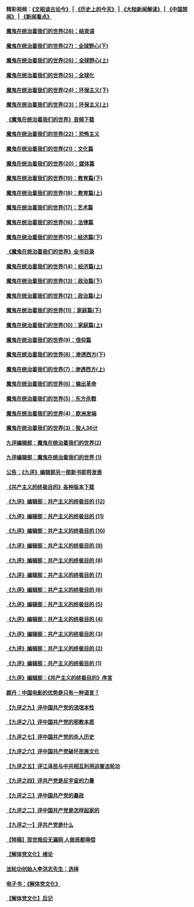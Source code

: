 #### 精彩视频：[《文昭谈古论今》](http://45.32.25.56/wenzhao) | [《历史上的今天》](http://45.32.25.56/today-in-history) | [《大陆新闻解读》](http://45.32.25.56/ntdtv-comedy) | [《中国禁闻》](http://45.32.25.56/ntdtv-news) | [《新闻看点》](http://45.32.25.56/news-insight) 

 #### [魔鬼在统治着我们的世界(28)：结束语](../pages/nsc422/n10936246.md?t=02071831) 

#### [魔鬼在统治着我们的世界(27)：全球野心(下)](../pages/nsc422/n10928319.md?t=02071831) 

#### [魔鬼在统治着我们的世界(26)：全球野心(上)](../pages/nsc422/n10900318.md?t=02071831) 

#### [魔鬼在统治着我们的世界(25)：全球化](../pages/nsc422/n10788205.md?t=02071831) 

#### [魔鬼在统治着我们的世界(24)：环保主义(下)](../pages/nsc422/n10695307.md?t=02071831) 

#### [魔鬼在统治着我们的世界(23)：环保主义(上)](../pages/nsc422/n10688613.md?t=02071831) 

#### [《魔鬼在统治着我们的世界》音频下载](../pages/nsc422/n10635553.md?t=02071831) 

#### [魔鬼在统治着我们的世界(22)：恐怖主义](../pages/nsc422/n10614727.md?t=02071831) 

#### [魔鬼在统治着我们的世界(21)：文化篇](../pages/nsc422/n10597706.md?t=02071831) 

#### [魔鬼在统治着我们的世界(20)：媒体篇](../pages/nsc422/n10586579.md?t=02071831) 

#### [魔鬼在统治着我们的世界(19)：教育篇(下)](../pages/nsc422/n10564808.md?t=02071831) 

#### [魔鬼在统治着我们的世界(18)：教育篇(上)](../pages/nsc422/n10526970.md?t=02071831) 

#### [魔鬼在统治着我们的世界(17)：艺术篇](../pages/nsc422/n10499093.md?t=02071831) 

#### [魔鬼在统治着我们的世界(16)：法律篇](../pages/nsc422/n10485969.md?t=02071831) 

#### [魔鬼在统治着我们的世界(15)：经济篇(下)](../pages/nsc422/n10469975.md?t=02071831) 

#### [《魔鬼在统治着我们的世界》全书目录](../pages/nsc422/n10464261.md?t=02071831) 

#### [魔鬼在统治着我们的世界(14)：经济篇(上)](../pages/nsc422/n10457370.md?t=02071831) 

#### [魔鬼在统治着我们的世界(13)：政治篇(下)](../pages/nsc422/n10448270.md?t=02071831) 

#### [魔鬼在统治着我们的世界(12)：政治篇(上)](../pages/nsc422/n10444576.md?t=02071831) 

#### [魔鬼在统治着我们的世界(11)：家庭篇(下)](../pages/nsc422/n10440961.md?t=02071831) 

#### [魔鬼在统治着我们的世界(10)：家庭篇(上)](../pages/nsc422/n10435448.md?t=02071831) 

#### [魔鬼在统治着我们的世界(9)：信仰篇](../pages/nsc422/n10432159.md?t=02071831) 

#### [魔鬼在统治着我们的世界(8)：渗透西方(下)](../pages/nsc422/n10429603.md?t=02071831) 

#### [魔鬼在统治着我们的世界(7)：渗透西方(上)](../pages/nsc422/n10426013.md?t=02071831) 

#### [魔鬼在统治着我们的世界(6)：输出革命](../pages/nsc422/n10421536.md?t=02071831) 

#### [魔鬼在统治着我们的世界(5)：东方杀戮](../pages/nsc422/n10417707.md?t=02071831) 

#### [魔鬼在统治着我们的世界(4)：欧洲发端](../pages/nsc422/n10414890.md?t=02071831) 

#### [魔鬼在统治着我们的世界(3)：毁人36计](../pages/nsc422/n10411583.md?t=02071831) 

#### [九评编辑部：魔鬼在统治着我们的世界(2)](../pages/nsc422/n10410036.md?t=02071831) 

#### [九评编辑部：魔鬼在统治着我们的世界 (1)](../pages/nsc422/n10406825.md?t=02071831) 

#### [公告：《九评》编辑部另一部新书即将发表](../pages/nsc422/n10405104.md?t=02071831) 

#### [《共产主义的终极目的》各种版本下载](../pages/nsc422/n10022138.md?t=02071831) 

#### [《九评》编辑部：共产主义的终极目的 (12)](../pages/nsc422/n9933272.md?t=02071831) 

#### [《九评》编辑部：共产主义的终极目的 (11)](../pages/nsc422/n9924973.md?t=02071831) 

#### [《九评》编辑部：共产主义的终极目的 (10)](../pages/nsc422/n9920883.md?t=02071831) 

#### [《九评》编辑部：共产主义的终极目的 (9)](../pages/nsc422/n9916363.md?t=02071831) 

#### [《九评》编辑部：共产主义的终极目的 (8)](../pages/nsc422/n9912488.md?t=02071831) 

#### [《九评》编辑部：共产主义的终极目的 (7)](../pages/nsc422/n9901176.md?t=02071831) 

#### [《九评》编辑部：共产主义的终极目的 (6)](../pages/nsc422/n9899359.md?t=02071831) 

#### [《九评》编辑部：共产主义的终极目的 (5)](../pages/nsc422/n9893174.md?t=02071831) 

#### [《九评》编辑部：共产主义的终极目的 (4)](../pages/nsc422/n9891246.md?t=02071831) 

#### [《九评》编辑部：共产主义的终极目的 (3)](../pages/nsc422/n9879879.md?t=02071831) 

#### [《九评》编辑部：共产主义的终极目的 (2)](../pages/nsc422/n9876205.md?t=02071831) 

#### [《九评》编辑部：共产主义的终极目的 (1)](../pages/nsc422/n9865857.md?t=02071831) 

#### [《九评》编辑部：《共产主义的终极目的》序言](../pages/nsc422/n9862666.md?t=02071831) 

#### [颜丹：中国电影的优势是只有一种语言？](../pages/nsc422/n9583062.md?t=02071831) 

#### [【九评之九】评中国共产党的流氓本性](../pages/nsc422/n737542.md?t=02071831) 

#### [【九评之八】评中国共产党的邪教本质](../pages/nsc422/n735942.md?t=02071831) 

#### [【九评之七】评中国共产党的杀人历史](../pages/nsc422/n733806.md?t=02071831) 

#### [【九评之六】评中国共产党破坏民族文化](../pages/nsc422/n731667.md?t=02071831) 

#### [【九评之五】评江泽民与中共相互利用迫害法轮功](../pages/nsc422/n730058.md?t=02071831) 

#### [【九评之四】评共产党是反宇宙的力量](../pages/nsc422/n727814.md?t=02071831) 

#### [【九评之三】评中国共产党的暴政](../pages/nsc422/n725597.md?t=02071831) 

#### [【九评之二】评中国共产党是怎样起家的](../pages/nsc422/n723946.md?t=02071831) 

#### [【九评之一】评共产党是什么](../pages/nsc422/n722529.md?t=02071831) 

#### [【特稿】现世报应无漏网 人做恶都得偿](../pages/nsc422/n4215167.md?t=02071831) 

#### [【解体党文化】绪论](../pages/nsc422/n1449356.md?t=02071831) 

#### [法轮功创始人李洪志先生：选择](../pages/nsc422/n3580738.md?t=02071831) 

#### [电子书：《解体党文化》](../pages/nsc422/n1573484.md?t=02071831) 

#### [【解体党文化】后记](../pages/nsc422/n1531999.md?t=02071831) 

